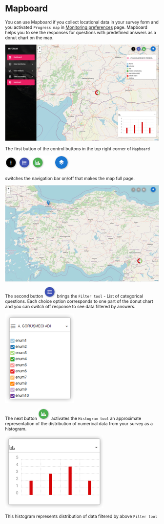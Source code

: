 # Mapboard

You can use Mapboard if you collect locational data in your survey form and you activated `Progress map` in [Monitoring preferences](./21-preferences.html##progress-map) page. Mapboard helps you to see the responses for questions with predefined answers as a donut chart on the map.

![An image](./img/s11_mb.jpg)

The first button of the control buttons in the top right corner of `Mapboard`

![An image](./img/s11_map_btn.png)

switches the navigation bar on/off that makes the map full page.

![An image](./img/s11_mb_fp.jpg)

The second button ![An image](./img/s11_map_btn2.png) brings the `Filter tool` - List of categorical questions. Each choice option corresponds to one part of the donut chart and you can switch off response to see data filtered by answers.

![An image](./img/s11_mb_quest.png)

The next button ![An image](./img/s11_map_btn3.png) activates the `Histogram tool` an approximate representation of the distribution of numerical data from your survey as a histogram.

![An image](./img/s11_mb_hist.png)

This histogram represents distribution of data filtered by above `Filter tool`